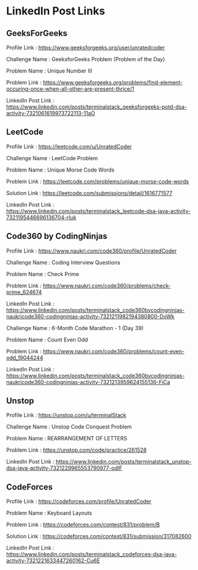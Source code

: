 # LinkedIn Post Links

## GeeksForGeeks

Profile Link : https://www.geeksforgeeks.org/user/unratedcoder

Challenge Name : GeeksforGeeks Problem (Problem of the Day)

Problem Name : Unique Number III

Problem Link : https://www.geeksforgeeks.org/problems/find-element-occuring-once-when-all-other-are-present-thrice/1

LinkedIn Post Link : https://www.linkedin.com/posts/terminalstack_geeksforgeeks-potd-dsa-activity-7321061619973722113-11aO

## LeetCode

Profile Link : https://leetcode.com/u/UnratedCoder

Challenge Name : LeetCode Problem

Problem Name : Unique Morse Code Words

Problem Link : https://leetcode.com/problems/unique-morse-code-words

Solution Link : https://leetcode.com/submissions/detail/1616771577

LinkedIn Post Link : https://www.linkedin.com/posts/terminalstack_leetcode-dsa-java-activity-7321195446696136704-rIuk

## Code360 by CodingNinjas

Profile Link : https://www.naukri.com/code360/profile/UnratedCoder

Challenge Name : Coding Interview Questions

Problem Name : Check Prime

Problem Link : https://www.naukri.com/code360/problems/check-prime_624674

LinkedIn Post Link : https://www.linkedin.com/posts/terminalstack_code360bycodingninjas-naukricode360-codingninjas-activity-7321211982194380800-DoWk

Challenge Name : 6-Month Code Marathon - 1 (Day 39)

Problem Name : Count Even Odd

Problem Link : https://www.naukri.com/code360/problems/count-even-odd_19044244

LinkedIn Post Link : https://www.linkedin.com/posts/terminalstack_code360bycodingninjas-naukricode360-codingninjas-activity-7321213959624155136-FiCa

## Unstop

Profile Link : https://unstop.com/u/terminalStack

Challenge Name : Unstop Code Conquest Problem

Problem Name : REARRANGEMENT OF LETTERS

Problem Link : https://unstop.com/code/practice/261528

LinkedIn Post Link : https://www.linkedin.com/posts/terminalstack_unstop-dsa-java-activity-7321229965553790977-odlF

## CodeForces

Profile Link : https://codeforces.com/profile/UnratedCoder

Problem Name : Keyboard Layouts

Problem Link : https://codeforces.com/contest/831/problem/B

Solution Link : https://codeforces.com/contest/831/submission/317082600

LinkedIn Post Link : https://www.linkedin.com/posts/terminalstack_codeforces-dsa-java-activity-7321221633447260162-Cu6E
